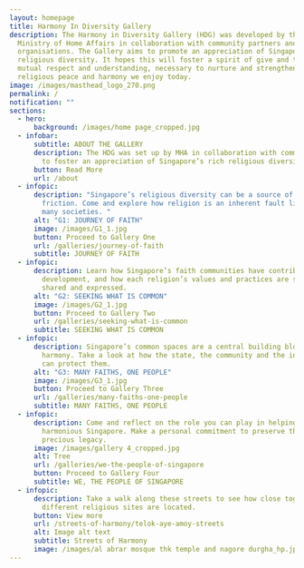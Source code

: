 ```yaml
---
layout: homepage
title: Harmony In Diversity Gallery
description: The Harmony in Diversity Gallery (HDG) was developed by the
  Ministry of Home Affairs in collaboration with community partners and
  organisations. The Gallery aims to promote an appreciation of Singapore's rich
  religious diversity. It hopes this will foster a spirit of give and take,
  mutual respect and understanding, necessary to nurture and strengthen the
  religious peace and harmony we enjoy today.
image: /images/masthead_logo_270.png
permalink: /
notification: ""
sections:
  - hero:
      background: /images/home page_cropped.jpg
  - infobar:
      subtitle: ABOUT THE GALLERY
      description: The HDG was set up by MHA in collaboration with community partners
        to foster an appreciation of Singapore’s rich religious diversity.
      button: Read More
      url: /about
  - infopic:
      description: "Singapore’s religious diversity can be a source of strength or
        friction. Come and explore how religion is an inherent fault line in
        many societies. "
      alt: "G1: JOURNEY OF FAITH"
      image: /images/G1_1.jpg
      button: Proceed to Gallery One
      url: /galleries/journey-of-faith
      subtitle: JOURNEY OF FAITH
  - infopic:
      description: Learn how Singapore’s faith communities have contributed to its
        development, and how each religion’s values and practices are similarly
        shared and expressed.
      alt: "G2: SEEKING WHAT IS COMMON"
      image: /images/G2_1.jpg
      button: Proceed to Gallery Two
      url: /galleries/seeking-what-is-common
      subtitle: SEEKING WHAT IS COMMON
  - infopic:
      description: Singapore’s common spaces are a central building block of religious
        harmony. Take a look at how the state, the community and the individual
        can protect them.
      alt: "G3: MANY FAITHS, ONE PEOPLE"
      image: /images/G3_1.jpg
      button: Proceed to Gallery Three
      url: /galleries/many-faiths-one-people
      subtitle: MANY FAITHS, ONE PEOPLE
  - infopic:
      description: Come and reflect on the role you can play in helping to sustain a
        harmonious Singapore. Make a personal commitment to preserve this
        precious legacy.
      image: /images/gallery 4_cropped.jpg
      alt: Tree
      url: /galleries/we-the-people-of-singapore
      button: Proceed to Gallery Four
      subtitle: WE, THE PEOPLE OF SINGAPORE
  - infopic:
      description: Take a walk along these streets to see how close together the
        different religious sites are located.
      button: View more
      url: /streets-of-harmony/telok-aye-amoy-streets
      alt: Image alt text
      subtitle: Streets of Harmony
      image: /images/al abrar mosque thk temple and nagore durgha_hp.jpg
---
```

